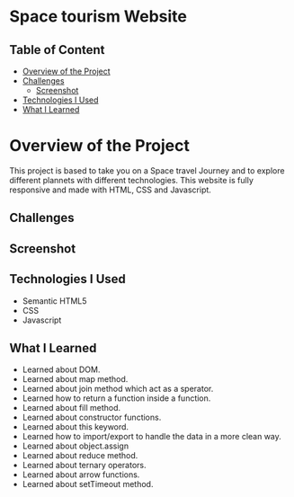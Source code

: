 # Space tourism Website
 
## Table of Content

 * [Overview of the Project](#overview-of-the-project)
 * [Challenges](#challenges)
      * [Screenshot](#screenshot)
 * [Technologies I Used](#technologies-i-used)
 * [What I Learned](#what-i-learned)

# Overview of the Project
This project is based to take you on a Space travel Journey and to explore different plannets with different technologies. This website is fully responsive and made with HTML, CSS and Javascript.

## Challenges

## Screenshot


## Technologies I Used
* Semantic HTML5
* CSS
* Javascript

## What I Learned
* Learned about DOM.
* Learned about map method.
* Learned about join method which act as a sperator.
* Learned how to return a function inside a function.
* Learned about fill method.
* Learned about constructor functions.
* Learned about this keyword.
* Learned how to import/export to handle the data in a more clean way.
* Learned about object.assign
* Learned about reduce method.
* Learned about ternary operators.
* Learned about arrow functions.
* Learned about setTimeout method.
